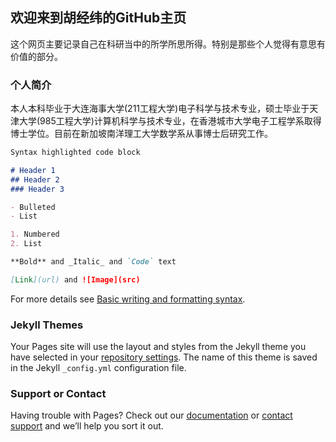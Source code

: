 ## 欢迎来到胡经纬的GitHub主页

这个网页主要记录自己在科研当中的所学所思所得。特别是那些个人觉得有意思有价值的部分。

### 个人简介

本人本科毕业于大连海事大学(211工程大学)电子科学与技术专业，硕士毕业于天津大学(985工程大学)计算机科学与技术专业，在香港城市大学电子工程学系取得博士学位。目前在新加坡南洋理工大学数学系从事博士后研究工作。

```markdown
Syntax highlighted code block

# Header 1
## Header 2
### Header 3

- Bulleted
- List

1. Numbered
2. List

**Bold** and _Italic_ and `Code` text

[Link](url) and ![Image](src)
```

For more details see [Basic writing and formatting syntax](https://docs.github.com/en/github/writing-on-github/getting-started-with-writing-and-formatting-on-github/basic-writing-and-formatting-syntax).

### Jekyll Themes

Your Pages site will use the layout and styles from the Jekyll theme you have selected in your [repository settings](https://github.com/davidhoo1988/davidhu.github.io/settings/pages). The name of this theme is saved in the Jekyll `_config.yml` configuration file.

### Support or Contact

Having trouble with Pages? Check out our [documentation](https://docs.github.com/categories/github-pages-basics/) or [contact support](https://support.github.com/contact) and we’ll help you sort it out.

